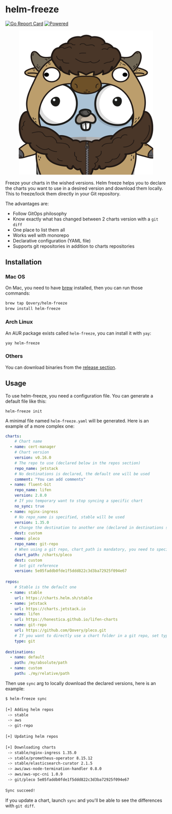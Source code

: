 # helm-freeze
[![Go Report Card](https://goreportcard.com/badge/github.com/Qovery/helm-freeze)](https://goreportcard.com/report/github.com/Qovery/helm-freeze)
[![Powered](https://img.shields.io/badge/Powered%20by-Qovery-blueviolet)](https://www.qovery.com)

<p align="center">
    <img src="./helm_freeze_logo.png" width=420 />
</p>

Freeze your charts in the wished versions. Helm freeze helps you to declare the charts
you want to use in a desired version and download them locally. This to freeze/lock them
directly in your Git repository.

The advantages are:
* Follow GitOps philosophy
* Know exactly what has changed between 2 charts version with a `git diff`
* One place to list them all
* Works well with monorepo
* Declarative configuration (YAML file)
* Supports git repositories in addition to charts repositories

## Installation

### Mac OS
On Mac, you need to have [brew](https://brew.sh/) installed, then you can run those commands:
```bash
brew tap Qovery/helm-freeze
brew install helm-freeze
```

### Arch Linux
An AUR package exists called `helm-freeze`, you can install it with `yay`:
```bash
yay helm-freeze
```

### Others
You can download binaries from the [release section](https://github.com/Qovery/helm-freeze/releases).

## Usage
To use helm-freeze, you need a configuration file. You can generate a default file like this:

```shell script
helm-freeze init
```
A minimal file named `helm-freeze.yaml` will be generated. Here is an example of a more complex one:

```yaml
charts:
    # Chart name
  - name: cert-manager
    # Chart version
    version: v0.16.0
    # The repo to use (declared below in the repos section)
    repo_name: jetstack
    # No destinations is declared, the default one will be used
    comment: "You can add comments"
  - name: fluent-bit
    repo_name: lifen
    version: 2.8.0
    # If you temporary want to stop syncing a specific chart
    no_sync: true
  - name: nginx-ingress
    # No repo_name is specified, stable will be used
    version: 1.35.0
    # Change the destination to another one (declared in destinations section)
    dest: custom
  - name: pleco
    repo_name: git-repo
    # When using a git repo, chart_path is mandatory, you need to specify the chart folder path
    chart_path: /charts/pleco
    dest: custom
    # Set git reference
    version: 5e05faddb0fde1f5ddd822c3d3ba72925f094e67

repos:
    # Stable is the default one
  - name: stable
    url: https://charts.helm.sh/stable
  - name: jetstack
    url: https://charts.jetstack.io
  - name: lifen
    url: https://honestica.github.io/lifen-charts
  - name: git-repo
    url: https://github.com/Qovery/pleco.git
    # If you want to directly use a chart folder in a git repo, set type to git
    type: git

destinations:
  - name: default
    path: /my/absolute/path
  - name: custom
    path: ./my/relative/path
```

Then use `sync` arg to locally download the declared versions, here is an example:
```bash
$ helm-freeze sync

[+] Adding helm repos
 -> stable
 -> aws
 -> git-repo

[+] Updating helm repos

[+] Downloading charts
 -> stable/nginx-ingress 1.35.0
 -> stable/prometheus-operator 8.15.12
 -> stable/elasticsearch-curator 2.1.5
 -> aws/aws-node-termination-handler 0.8.0
 -> aws/aws-vpc-cni 1.0.9
 -> git/pleco 5e05faddb0fde1f5ddd822c3d3ba72925f094e67

Sync succeed!
```

If you update a chart, launch `sync` and you'll be able to see the differences with `git diff`.
